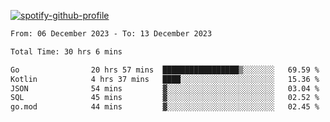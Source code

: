 [![spotify-github-profile](https://spotify-github-profile.vercel.app/api/view?uid=313pysyt3uxkjdidtiuvzf7nrnnu&cover_image=true&theme=natemoo-re&show_offline=false&background_color=121212&interchange=false&bar_color=53b14f&bar_color_cover=false)](https://spotify-github-profile.vercel.app/api/view?uid=313pysyt3uxkjdidtiuvzf7nrnnu&redirect=true)

<!--START_SECTION:waka-->

```txt
From: 06 December 2023 - To: 13 December 2023

Total Time: 30 hrs 6 mins

Go                20 hrs 57 mins  █████████████████▒░░░░░░░   69.59 %
Kotlin            4 hrs 37 mins   ████░░░░░░░░░░░░░░░░░░░░░   15.36 %
JSON              54 mins         ▓░░░░░░░░░░░░░░░░░░░░░░░░   03.04 %
SQL               45 mins         ▓░░░░░░░░░░░░░░░░░░░░░░░░   02.52 %
go.mod            44 mins         ▓░░░░░░░░░░░░░░░░░░░░░░░░   02.45 %
```

<!--END_SECTION:waka-->